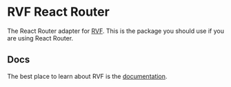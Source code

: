 # RVF React Router

The React Router adapter for [RVF](https://github.com/airjp73/rvf).
This is the package you should use if you are using React Router.

## Docs

The best place to learn about RVF is the [documentation](https://rvf-js.io).
